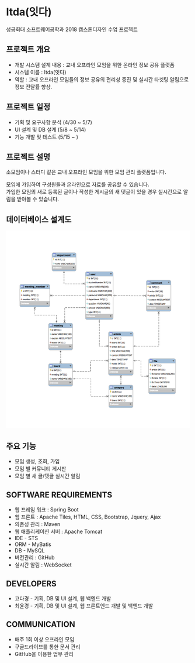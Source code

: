 # Itda(잇다)
성공회대 소프트웨어공학과 2018 캡스톤디자인 수업 프로젝트


## 프로젝트 개요
- 개발 시스템 설계 내용 : 교내 오프라인 모임을 위한 온라인 정보 공유 플랫폼  
- 시스템 이름 : Itda(잇다)
- 역할 : 교내 오프라인 모임들의 정보 공유의 편리성 증진 및 실시간 타겟팅 알림으로 정보 전달률 향상.


## 프로젝트 일정
- 기획 및 요구사항 분석 (4/30 ~ 5/7)
- UI 설계 및 DB 설계 (5/8 ~ 5/14)
- 기능 개발 및 테스트 (5/15 ~ )


## 프로젝트 설명
소모임이나 스터디 같은 교내 오프라인 모임을 위한 모임 관리 플랫폼입니다.

모임에 가입하여 구성원들과 온라인으로 자료를 공유할 수 있습니다.  
가입한 모임의 새로 등록된 글이나 작성한 게시글의 새 댓글이 있을 경우 실시간으로 알림을 받아볼 수 있습니다.  


## 데이터베이스 설계도  
![DB](/images/DB_v1.2.png)


## 주요 기능
- 모임 생성, 조회, 가입
- 모임 별 커뮤니티 게시판
- 모임 별 새 글/댓글 실시간 알림


## SOFTWARE REQUIREMENTS
* 웹 프레임 워크 : Spring Boot
* 웹 프론트 : Apache Tiles, HTML, CSS, Bootstrap, Jquery, Ajax
* 의존성 관리 : Maven
* 웹 애플리케이션 서버 : Apache Tomcat
* IDE - STS
* ORM - MyBatis
* DB - MySQL
* 버전관리 : GitHub
* 실시간 알림 : WebSocket


## DEVELOPERS
* 고다경 - 기획, DB 및 UI 설계, 웹 백엔드 개발
* 최윤경 - 기획, DB 및 UI 설계, 웹 프론트엔드 개발 및 백엔드 개발


## COMMUNICATION
* 매주 1회 이상 오프라인 모임
* 구글드라이브를 통한 문서 관리
* GitHub을 이용한 업무 관리
